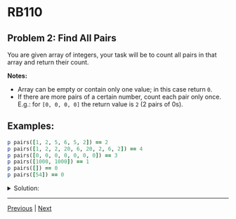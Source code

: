 # RB110
## Problem 2: Find All Pairs

You are given array of integers, your task will be to count all pairs in that array and return their count.

**Notes:** 
- Array can be empty or contain only one value; in this case return `0`.
- If there are more pairs of a certain number, count each pair only once. E.g.: for `[0, 0, 0, 0]` the return value is `2` (2 pairs of 0s).

## Examples:

```ruby
p pairs([1, 2, 5, 6, 5, 2]) == 2
p pairs([1, 2, 2, 20, 6, 20, 2, 6, 2]) == 4
p pairs([0, 0, 0, 0, 0, 0, 0]) == 3
p pairs([1000, 1000]) == 1
p pairs([]) == 0
p pairs([54]) == 0
```

<details>
<summary>Solution:</summary>

### Solution 1:

```ruby
def pairs(arr)
  counts = {}
  arr.each do |num|
    counts[num] = counts.fetch(num, 0) + 1
  end

  total_pairs = 0
  counts.each_value do |count|
    total_pairs += count / 2
  end

  total_pairs
end
```

### Solution 2:

```ruby
def pairs(arr)
  arr.tally.values.sum { |count| count / 2 }
end
```

</details>

---

[Previous](01.md) | [Next](03.md)
